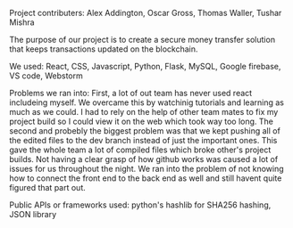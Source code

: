 Project contributers:
Alex Addington,
Oscar Gross,
Thomas Waller,
Tushar Mishra


The purpose of our project is to create a secure money transfer solution that keeps transactions updated on the blockchain.

We used:
React, CSS, Javascript, Python, Flask, MySQL, Google firebase, VS code, Webstorm


Problems we ran into:
First, a lot of out team has never used react includeing myself. We overcame this by watchinig tutorials and learning as much as we could.
I had to rely on the help of other team mates to fix my project build so I could view it on the web which took way too long. The second and probebly the biggest problem was that we kept pushing all of the edited files to the dev branch instead of just the important ones. This gave the whole team a lot of compiled files which broke other's project builds. Not having a clear grasp of how github works was caused a lot of issues for us throughout the night. We ran into the problem of not knowing how to connect the front end to the back end as well and still havent quite figured that part out. 

Public APIs or frameworks used:
python's hashlib for SHA256 hashing, JSON library
